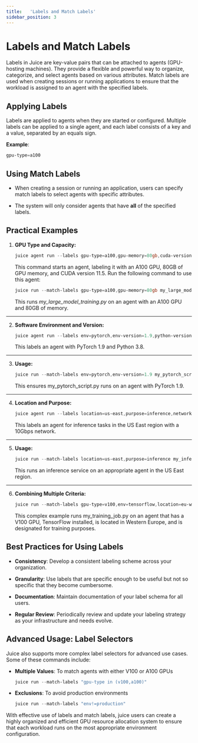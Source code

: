 ```yaml
---
title:   'Labels and Match Labels'
sidebar_position: 3
---
```

# Labels and Match Labels

Labels in Juice are key-value pairs that can be attached to agents (GPU-hosting machines). They provide a flexible and powerful way to organize, categorize, and select agents based on various attributes. Match labels are used when creating sessions or running applications to ensure that the workload is assigned to an agent with the specified labels. 

 

## Applying Labels 

Labels are applied to agents when they are started or configured. Multiple labels can be applied to a single agent, and each label consists of a key and a value, separated by an equals sign. 

**Example**:

```powershell
gpu-type=a100 
```
 

## Using Match Labels 

- When creating a session or running an application, users can specify match labels to select agents with specific attributes. 

- The system will only consider agents that have **all** of the specified labels. 

 

## Practical Examples 

1. **GPU Type and Capacity:** 

    ```powershell
    juice agent run --labels gpu-type=a100,gpu-memory=80gb,cuda-version=11.5
    ```

    This command starts an agent, labeling it with an A100 GPU, 80GB of GPU memory, and CUDA version 11.5. Run the following command to use this agent:
    
    ```powershell
    juice run --match-labels gpu-type=a100,gpu-memory=80gb my_large_model_training.py
    ```
    This runs *my_large_model_training.py* on an agent with an A100 GPU and 80GB of memory.

---

2. **Software Environment and Version:**

    ```powershell
    juice agent run --labels env=pytorch,env-version=1.9,python-version=3.8
    ```
    
    This labels an agent with PyTorch 1.9 and Python 3.8. 

---

3. **Usage:**

    ```powershell
    juice run --match-labels env=pytorch,env-version=1.9 my_pytorch_script.py
    ```
    
    This ensures my_pytorch_script.py runs on an agent with PyTorch 1.9. 

---

4. **Location and Purpose:**
    
    ```powershell
    juice agent run --labels location=us-east,purpose=inference,network-speed=10gbps
    ```
    
    This labels an agent for inference tasks in the US East region with a 10Gbps network. 

---

5. **Usage:**

    ```powershell
    juice run --match-labels location=us-east,purpose=inference my_inference_service.py 
    ```

    This runs an inference service on an appropriate agent in the US East region. 

---

6. **Combining Multiple Criteria:**

    ```powershell
    juice run --match-labels gpu-type=v100,env=tensorflow,location=eu-west,purpose=training my_training_job.py 
    ```

    This complex example runs my_training_job.py on an agent that has a V100 GPU, TensorFlow installed, is located in Western Europe, and is designated for training purposes. 

 

## Best Practices for Using Labels 

- **Consistency**: Develop a consistent labeling scheme across your organization. 

 

- **Granularity**: Use labels that are specific enough to be useful but not so specific that they become cumbersome. 

 

- **Documentation**: Maintain documentation of your label schema for all users. 

 
- **Regular Review**: Periodically review and update your labeling strategy as your infrastructure and needs evolve. 

 

## Advanced Usage: Label Selectors 

Juice also supports more complex label selectors for advanced use cases. Some of these commands include: 

- **Multiple Values**: To match agents with either V100 or A100 GPUs 

    ```powershell
    juice run --match-labels "gpu-type in (v100,a100)"
    ```

- **Exclusions**: To avoid production environments 

    ```powershell
    juice run --match-labels "env!=production"
    ```
  
With effective use of labels and match labels, juice users can create a highly organized and efficient GPU resource allocation system to ensure that each workload runs on the most appropriate environment configuration.  